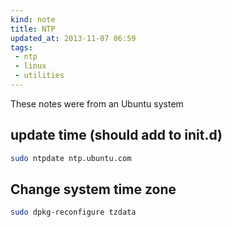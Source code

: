 ```yaml
---
kind: note
title: NTP
updated_at: 2013-11-07 06:59
tags:
 - ntp
 - linux
 - utilities
---
```



These notes were from an Ubuntu system

## update time (should add to init.d)

```bash
sudo ntpdate ntp.ubuntu.com
```

## Change system time zone

```sh
sudo dpkg-reconfigure tzdata
```
